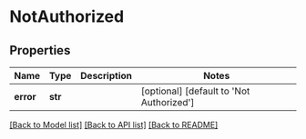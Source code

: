 # NotAuthorized

## Properties
Name | Type | Description | Notes
------------ | ------------- | ------------- | -------------
**error** | **str** |  | [optional] [default to 'Not Authorized']

[[Back to Model list]](../README.md#documentation-for-models) [[Back to API list]](../README.md#documentation-for-api-endpoints) [[Back to README]](../README.md)


